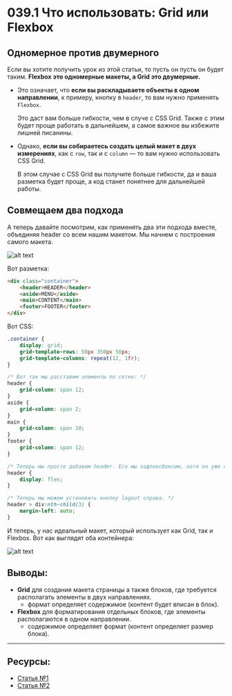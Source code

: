 # 039.1 Что использовать: Grid или Flexbox

## Одномерное против двумерного

Если вы хотите получить урок из этой статьи, то пусть он пусть он будет таким. **Flexbox это одномерные макеты, а Grid это двумерные.**

- Это означает, что **если вы раскладываете объекты в одном направлении**, к примеру, кнопку в `header`, то вам нужно применять `Flexbox`.

  Это даст вам больше гибкости, чем в случе с CSS Grid. Также с этим будет проще работать в дальнейшем, а самое важное вы избежите лишней писанины.

- Однако, **если вы собираетесь создать целый макет в двух измерениях**, как с `row`, так и с `column` — то вам нужно использовать CSS Grid.

  В этом случае с CSS Grid вы получите больше гибкости, да и ваша разметка будет проще, а код станет понятнее для дальнейшей работы.

## Совмещаем два подхода

А теперь давайте посмотрим, как применять два эти подхода вместе, объединяя header со всем нашим макетом. Мы начнем с построения самого макета.

![alt text](https://miro.medium.com/v2/resize:fit:720/format:webp/1*b1CgZeTqsHVOxlH21bYy_w.png)

Вот разметка:

```html
<div class="container">
	<header>HEADER</header>
	<aside>MENU</aside>
	<main>CONTENT</main>
	<footer>FOOTER</footer>
</div>
```

Вот CSS:

```css
.container {
	display: grid;
	grid-template-rows: 50px 350px 50px;
	grid-template-columns: repeat(12, 1fr);
}

/* Вот так мы расставим элементы по сетке: */
header {
	grid-column: span 12;
}
aside {
	grid-column: span 2;
}
main {
	grid-column: span 10;
}
footer {
	grid-column: span 12;
}

/* Теперь мы просто добавим header. Его мы зафлексбоксим, хотя он уже является элементом нашего Grid CSS. */
header {
	display: flex;
}

/* Теперь мы можем установить кнопку logout справа. */
header > div:nth-child(3) {
	margin-left: auto;
}
```

И теперь, у нас идеальный макет, который использует как Grid, так и Flexbox. Вот как выглядят оба контейнера:

![alt text](https://miro.medium.com/v2/resize:fit:1100/format:webp/1*eRFv14QlmXNS5EZ7ReKIgg.png)

## Выводы:

- **Grid** для создания макета страницы а также блоков, где требуется располагать элементы в двух направлениях.
  - формат определяет содержимое (контент будет вписан в блок).
- **Flexbox** для форматирования отдельных блоков, где элементы располагаются в одном направлении.
  - содержимое определяет формат (контент определяет размер блока).

<hr>

## Ресурсы:

- [Статья №1](https://medium.com/@stasonmars/%D1%80%D0%B5%D1%88%D0%B0%D1%8E%D1%89%D0%B0%D1%8F-css-%D0%B1%D0%B8%D1%82%D0%B2%D0%B0-grid-%D0%BF%D1%80%D0%BE%D1%82%D0%B8%D0%B2-flexbox-8fee99ab6cbd)
- [Статья №2](https://www.simplilearn.com/tutorials/css-tutorial/css-grid-vs-flexbox)
